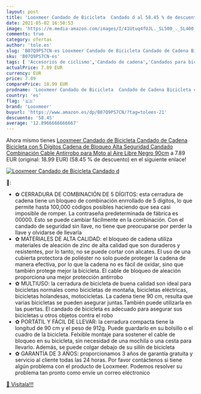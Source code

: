 ```yaml
---
layout: post
title: 'Looxmeer Candado de Bicicleta  Candado d al 58.45 % de descuento'
date: 2021-05-02 16:50:53
image: 'https://m.media-amazon.com/images/I/41Utuq4fUJL._SL500_._SL400_.jpg'
comments: true
category: ofertas
author: 'tole.es'
slug: 'B07Q9PS7CN-es Looxmeer Candado de Bicicleta Candado de Cadena Bicicleta...'
sku: 'B07Q9PS7CN-es'
tags: [ 'Accesorios de ciclismo','Candado de cadena','Candados para bicicletas','Ciclismo','Deportes y aire libre','Ropa y equipo para deportes','bicicleta','looxmeer', ]
actualPrice: 7.89 EUR
currency: EUR
price: 7.89
comparePrice: 18.99 EUR
prodname: 'Looxmeer Candado de Bicicleta  Candado de Cadena Bicicleta con 5 Dígitos  Cadena de Bloqueo Alta Seguridad  Candado Combinación  Cable Antirrobo  para Moto al Aire Libre  Negro 90cm'
country: 'es'
flag: '🇪🇸'
brand: 'Looxmeer'
buyurl: 'https://www.amazon.es/dp/B07Q9PS7CN/?tag=tolees-21'
descuento: '58.45'
average: '12.8966666666667'
---
```


Ahora mismo tienes [Looxmeer Candado de Bicicleta  Candado de Cadena Bicicleta con 5 Dígitos  Cadena de Bloqueo Alta Seguridad  Candado Combinación  Cable Antirrobo  para Moto al Aire Libre  Negro 90cm](https://www.amazon.es/dp/B07Q9PS7CN/?tag=tolees-21) a 7.89 EUR (original: 18.99 EUR) (58.45 %  de descuento) en el siguiente enlace!

[![Looxmeer Candado de Bicicleta  Candado d](https://m.media-amazon.com/images/I/41Utuq4fUJL._SL500_._SL400_.jpg)](https://www.amazon.es/dp/B07Q9PS7CN/?tag=tolees-21)

🔎:

- ✿ CERRADURA DE COMBINACIÓN DE 5 DÍGITOS: esta cerradura de cadena tiene un bloqueo de combinación enrrollado de 5 dígitos, lo que permite hasta 100,000 códigos posibles haciendo que sea casi imposible de romper. La contraseña predeterminada de fábrica es 00000. Esto se puede cambiar fácilmente en la combinación. Con el candado de seguridad sin llave, no tiene que preocuparse por perder la llave y olvidarse de llevarla
- ✿ MATERIALES DE ALTA CALIDAD: el bloqueo de cadena utiliza materiales de aleación de zinc de alta calidad que son duraderos y resistentes, por lo tanto, no se puede cortar con alicates. El uso de una cubierta protectora de poliéster no solo puede proteger la cadena de manera efectiva, por lo que la cadena no es fácil de oxidar, sino que también protege mejor la bicicleta. El cable de bloqueo de aleación proporciona una mejor protección antirrobo
- ✿ MULTIUSO: la cerradura de bicicleta de buena calidad son ideal para bicicletas normales como bicicletas de montaña, bicicletas eléctricas, bicicletas holandesas, motocicletas. La cadena tiene 90 cm, resulta que varias bicicletas se pueden asegurar juntas.También puede utilizarla en las puertas. El candado de bicicleta es adecuado para asegurar sus bicicletas u otros objetos contra el robo
- ✿ PORTÁTIL Y FÁCIL DE LLEVAR: la cerradura compacta tiene la longitud de 90 cm y el peso de 912g. Puede guardarlo en su bolsillo o el cuadro de la bicicleta. Felxible montaje para sostener el cable de bloqueo en su bicicleta, sin necesidad de una mochila o una cesta para llevarlo. Además, se puede colgar debajo de su sillín de bicicleta
- ✿ GARANTÍA DE 3 AÑOS: proporcionamos 3 años de garantía gratuita y servicio al cliente todas las 24 horas. Por favor contáctenos si tiene algún problema con el producto de Looxmeer. Podemos resolver su problema tan pronto como envíe un correo eléctronico

[🛒 Visítala!!!](https://www.amazon.es/dp/B07Q9PS7CN/?tag=tolees-21)
